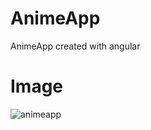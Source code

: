 # AnimeApp

AnimeApp created with angular

# Image

![animeapp](https://user-images.githubusercontent.com/78843809/144736147-a9b663f0-56f7-4372-bcdd-fa9a703fc436.png)
